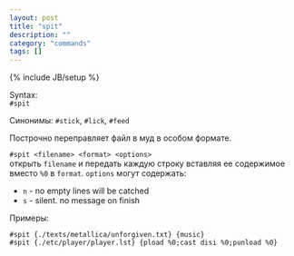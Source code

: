 ```yaml
---
layout: post
title: "spit"
description: ""
category: "commands"
tags: []
---
```

{% include JB/setup %}

Syntax:  
`#spit`

Синонимы: `#stick`, `#lick`, `#feed`

Построчно переправляет файл в муд в особом формате.

`#spit <filename> <format> <options>`  
открыть `filename` и передать каждую строку вставляя ее содержимое вместо `%0` в `format`. 
`options` могут содержать:
  
- `n` - no empty lines will be catched  
- `s` - silent. no message on finish  

Примеры:  

    #spit {./texts/metallica/unforgiven.txt} {music}
    #spit {./etc/player/player.lst} {pload %0;cast disi %0;punload %0}
    